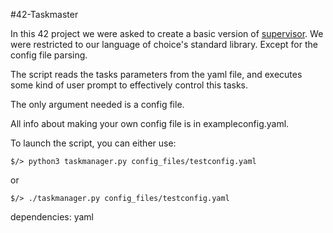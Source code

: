 #42-Taskmaster

In this 42 project we were asked to create a basic version of [supervisor](https://github.com/Supervisor/supervisor).
We were restricted to our language of choice's standard library. Except for the config file parsing.

The script reads the tasks parameters from the yaml file, and executes some kind of user prompt to effectively control this tasks.

The only argument needed is a config file.

All info about making your own config file is in exampleconfig.yaml.

To launch the script, you can either use:

```
$/> python3 taskmanager.py config_files/testconfig.yaml
```

or


```
$/> ./taskmanager.py config_files/testconfig.yaml
```

dependencies: yaml
